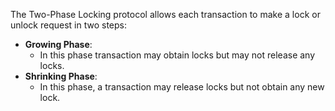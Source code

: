 The Two-Phase Locking protocol allows each transaction to make a lock or unlock request in two steps:
- **Growing Phase**:
	- In this phase transaction may obtain locks but may not release any locks.
- **Shrinking Phase**: 
	- In this phase, a transaction may release locks but not obtain any new lock.